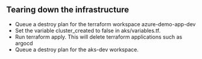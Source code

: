 ## Tearing down the infrastructure
- Queue a destroy plan for the terraform workspace azure-demo-app-dev
- Set the variable cluster_created to false in aks/variables.tf. 
- Run terraform apply. This will delete terraform applications such as argocd
- Queue a destroy plan for the aks-dev workspace.